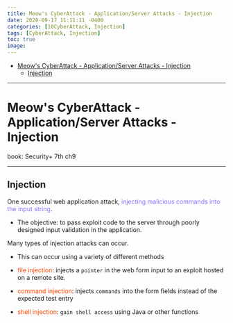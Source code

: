 ```yaml
---
title: Meow's CyberAttack - Application/Server Attacks - Injection
date: 2020-09-17 11:11:11 -0400
categories: [10CyberAttack, Injection]
tags: [CyberAttack, Injection]
toc: true
image:
---
```


- [Meow's CyberAttack - Application/Server Attacks - Injection](#meows-cyberattack---applicationserver-attacks---injection)
  - [Injection](#injection)

---

# Meow's CyberAttack - Application/Server Attacks - Injection

book: Security+ 7th ch9
 
<font color=LightSlateBlue></font>
<font color=OrangeRed></font>

---

## Injection 


One successful web application attack, <font color=LightSlateBlue>injecting malicious commands into the input string</font>. 

- The objective: to pass exploit code to the server through poorly designed input validation in the application. 


Many types of injection attacks can occur.

- This can occur using a variety of different methods

- <font color=OrangeRed>file injection</font>: injects a `pointer` in the web form input to an exploit hosted on a remote site.

- <font color=OrangeRed>command injection</font>: injects `commands` into the form fields instead of the expected test entry

- <font color=OrangeRed>shell injection</font>: `gain shell access` using Java or other functions
